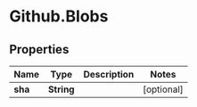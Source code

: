 # Github.Blobs

## Properties

Name | Type | Description | Notes
------------ | ------------- | ------------- | -------------
**sha** | **String** |  | [optional] 


